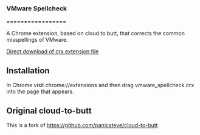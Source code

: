 ### VMware Spellcheck
=================

A Chrome extension, based on cloud to butt, that corrects the common misspellings of VMware.

[Direct download of crx extension file](https://github.com/drew-russell/vmware_spellcheck/blob/master/vmware_spellcheck.crx?raw=true)

Installation
------------

In Chrome visit chrome://extensions and then drag vmware_spellcheck.crx into the page that appears.

Original cloud-to-butt
-------------------------

This is a fork of https://github.com/panicsteve/cloud-to-butt
